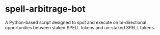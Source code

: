# spell-arbitrage-bot

A Python-based script designed to spot and execute on bi-directional opportunities between staked SPELL tokens and un-staked SPELL tokens.
